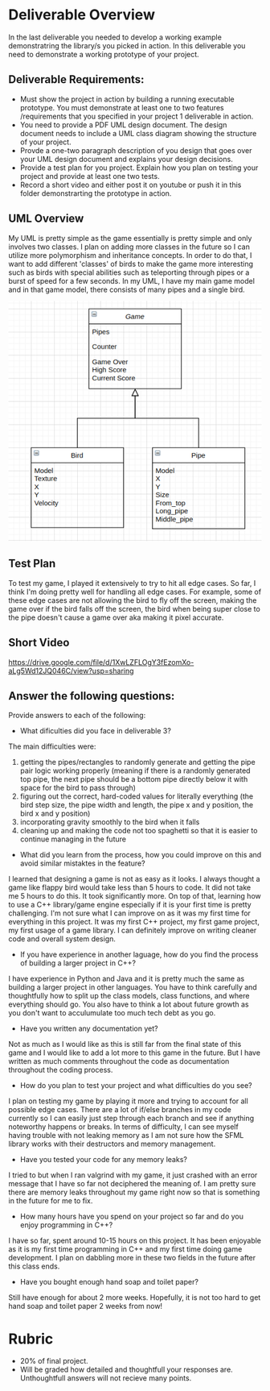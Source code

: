 # Deliverable Overview

In the last deliverable you needed to develop a working example demonstratring the library/s you picked in action.
In this deliverable you need to demonstrate a working prototype of your project.

## Deliverable Requirements:

* Must show the project in action by building a running executable prototype. You must demonstrate at least one to two features
/requirements that you specified in your project 1 deliverable in action.
* You need to provide a PDF UML design document. The design document needs to include a UML class diagram showing the structure
of your project.
* Provde a one-two paragraph description of you design that goes over your UML design document and explains your design
decisions.
* Provide a test plan for you project. Explain how you plan on testing your project and provide at least one two tests.
* Record a short video and either post it on youtube or push it in this folder demonstrarting the prototype in action.

## UML Overview

My UML is pretty simple as the game essentially is pretty simple and only involves two classes. I plan on adding more classes in the future so I can utilize more polymorphism and inheritance concepts. In order to do that, I want to add different 'classes' of birds to make the game more interesting such as birds with special abilities such as teleporting through pipes or a burst of speed for a few seconds. In my UML, I have my main game model and in that game model, there consists of many pipes and a single bird.

![uml](uml.png)

## Test Plan

To test my game, I played it extensively to try to hit all edge cases. So far, I think I'm doing pretty well for handling all edge cases. For example, some of these edge cases are not allowing the bird to fly off the screen, making the game over if the bird falls off the screen, the bird when being super close to the pipe doesn't cause a game over aka making it pixel accurate.

## Short Video

https://drive.google.com/file/d/1XwLZFLOgY3fEzomXo-aLg5Wd12JQ046C/view?usp=sharing

## Answer the following questions:

Provide answers to each of the following:

* What dificulties did you face in deliverable 3?

The main difficulties were:

1. getting the pipes/rectangles to randomly generate and getting the pipe pair logic working properly (meaning if there is a randomly generated top pipe, the next pipe should be a bottom pipe directly below it with space for the bird to pass through)
2. figuring out the correct, hard-coded values for literally everything (the bird step size, the pipe width and length, the pipe x and y position, the bird x and y position)
3. incorporating gravity smoothly to the bird when it falls
4. cleaning up and making the code not too spaghetti so that it is easier to continue managing in the future

 *  What did you learn from the process, how you could improve on this and avoid similar mistaktes in the feature?

I learned that designing a game is not as easy as it looks. I always thought a game like flappy bird would take less than 5 hours to code. It did not take me 5 hours to do this. It took significantly more. On top of that, learning how to use a C++ library/game engine especially if it is your first time is pretty challenging. I'm not sure what I can improve on as it was my first time for everything in this project. It was my first C++ project, my first game project, my first usage of a game library. I can definitely improve on writing cleaner code and overall system design.

* If you have experience in another laguage, how do you find the process of building a larger project in C++?

I have experience in Python and Java and it is pretty much the same as building a larger project in other languages. You have to think carefully and thoughtfully how to split up the class models, class functions, and where everything should go. You also have to think a lot about future growth as you don't want to acculumulate too much tech debt as you go.

* Have you written any documentation yet?

Not as much as I would like as this is still far from the final state of this game and I would like to add a lot more to this game in the future. But I have written as much comments throughout the code as documentation throughout the coding process.

* How do you plan to test your project and what difficulties do you see?

I plan on testing my game by playing it more and trying to account for all possible edge cases. There are a lot of if/else branches in my code currently so I can easily just step through each branch and see if anything noteworthy happens or breaks. In terms of difficulty, I can see myself having trouble with not leaking memory as I am not sure how the SFML library works with their destructors and memory management.

 * Have you tested your code for any memory leaks?

I tried to but when I ran valgrind with my game, it just crashed with an error message that I have so far not deciphered the meaning of. I am pretty sure there are memory leaks throughout my game right now so that is something in the future for me to fix.

* How many hours have you spend on your project so far and do you enjoy programming in C++?

I have so far, spent around 10-15 hours on this project. It has been enjoyable as it is my first time programming in C++ and my first time doing game development. I plan on dabbling more in these two fields in the future after this class ends.

* Have you bought enough hand soap and toilet paper?

Still have enough for about 2 more weeks. Hopefully, it is not too hard to get hand soap and toilet paper 2 weeks from now!

# Rubric
* 20% of final project.
* Will be graded how detailed and thoughtfull your responses are. Unthoughtfull answers will not recieve many points.
